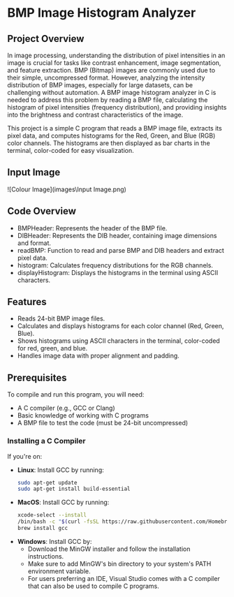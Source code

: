 # **BMP Image Histogram Analyzer**

## **Project Overview**
In image processing, understanding the distribution of pixel intensities in an image is crucial for tasks like contrast enhancement, image segmentation, and feature extraction. BMP (Bitmap) images are commonly used due to their simple, uncompressed format. However, analyzing the intensity distribution of BMP images, especially for large datasets, can be challenging without automation. A BMP image histogram analyzer in C is needed to address this problem by reading a BMP file, calculating the histogram of pixel intensities (frequency distribution), and providing insights into the brightness and contrast characteristics of the image.

This project is a simple C program that reads a BMP image file, extracts its pixel data, and computes histograms for the Red, Green, and Blue (RGB) color channels. The histograms are then displayed as bar charts in the terminal, color-coded for easy visualization.

## **Input Image**
![Colour Image](images\Input Image.png)


## **Code Overview**
- BMPHeader: Represents the header of the BMP file.
- DIBHeader: Represents the DIB header, containing image dimensions and format.
- readBMP: Function to read and parse BMP and DIB headers and extract pixel data.
- histogram: Calculates frequency distributions for the RGB channels.
- displayHistogram: Displays the histograms in the terminal using ASCII characters.

## **Features**
- Reads 24-bit BMP image files.
- Calculates and displays histograms for each color channel (Red, Green, Blue).
- Shows histograms using ASCII characters in the terminal, color-coded for red, green, and blue.
- Handles image data with proper alignment and padding.

## **Prerequisites**
To compile and run this program, you will need:
- A C compiler (e.g., GCC or Clang)
- Basic knowledge of working with C programs
- A BMP file to test the code (must be 24-bit uncompressed)

### **Installing a C Compiler**
If you're on:
- **Linux**: Install GCC by running:
  ```bash
  sudo apt-get update
  sudo apt-get install build-essential
- **MacOS**: Install GCC by running:
  ```bash
  xcode-select --install
  /bin/bash -c "$(curl -fsSL https://raw.githubusercontent.com/Homebrew/install/HEAD/install.sh)"
  brew install gcc

- **Windows**: Install GCC by:
  - Download the MinGW installer and follow the installation instructions.
  - Make sure to add MinGW's bin directory to your system's PATH environment variable.
  - For users preferring an IDE, Visual Studio comes with a C compiler that can also be used to compile C programs.

